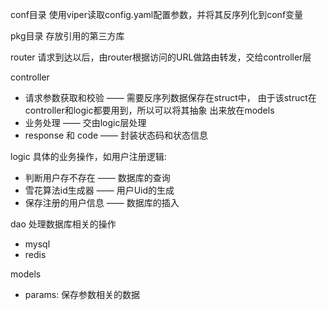 conf目录
使用viper读取config.yaml配置参数，并将其反序列化到conf变量

pkg目录
存放引用的第三方库

router
请求到达以后，由router根据访问的URL做路由转发，交给controller层

controller 
- 请求参数获取和校验 —— 需要反序列数据保存在struct中，
由于该struct在controller和logic都要用到，所以可以将其抽象
出来放在models
- 业务处理 —— 交由logic层处理
- response 和 code —— 封装状态码和状态信息

logic
具体的业务操作，如用户注册逻辑: 
- 判断用户存不存在 —— 数据库的查询
- 雪花算法id生成器 —— 用户Uid的生成
- 保存注册的用户信息 —— 数据库的插入

dao
处理数据库相关的操作
- mysql
- redis

models
- params: 保存参数相关的数据